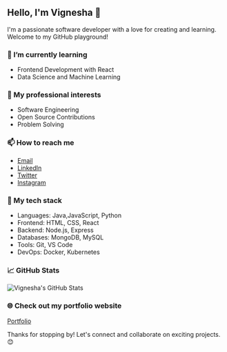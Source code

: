 <div align="Left">
 
  ## Hello, I'm Vignesha 👋
  
  I'm a passionate software developer with a love for creating and learning. Welcome to my GitHub playground!

  ### 🌱 I’m currently learning
  - Frontend Development with React
  - Data Science and Machine Learning

  ### 💼 My professional interests
  - Software Engineering
  - Open Source Contributions
  - Problem Solving

  ### 📫 How to reach me
  - [Email](mailto:chetanpandith04@gmail.com)
  - [LinkedIn](https://www.linkedin.com/in/vignesha-u-g-45551a285)
  - [Twitter](https://twitter.com/@Vignesh81385550)
  - [Instagram](https://instagram.com/vignesh_pandit)

  ### 🚀 My tech stack
  - Languages: Java,JavaScript, Python
  - Frontend: HTML, CSS, React
  - Backend: Node.js, Express
  - Databases: MongoDB, MySQL
  - Tools: Git, VS Code
  - DevOps: Docker, Kubernetes


  ### 📈 GitHub Stats
  ![Vignesha's GitHub Stats](https://github-readme-stats.vercel.app/api?username=Vignesha0408&show_icons=true&count_private=true&theme=dark)

  ### 🌐 Check out my portfolio website
  [Portfolio]( )

  
  Thanks for stopping by! Let's connect and collaborate on exciting projects. 😊
</div>
